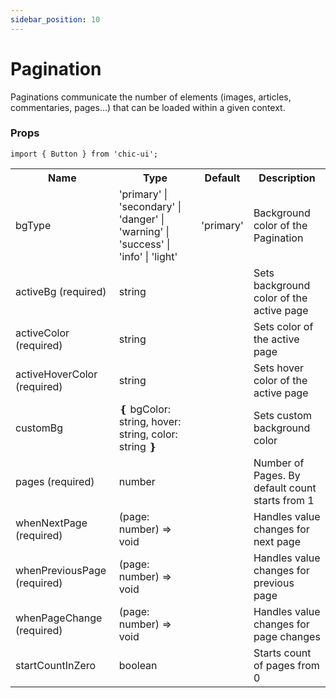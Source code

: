 ```yaml
---
sidebar_position: 10
---
```


# Pagination
Paginations communicate the number of elements (images, articles, commentaries, pages…) that can be loaded within a given context.

### Props

```
import { Button } from 'chic-ui';
```

<table>
  <tr>
     <th>Name</th>
     <th>Type</th>
     <th>Default</th>
     <th>Description</th>
  </tr>
  <tr>
    <td>bgType </td>
    <td>'primary' | 'secondary' | 'danger' | 'warning' | 'success' | 'info' | 'light'</td>
    <td>'primary'</td>
    <td>Background color of the Pagination</td>
  </tr>
  <tr>
    <td>activeBg (required)</td>
    <td>string</td>
    <td></td>
    <td>Sets background color of the active page</td>
  </tr>
  <tr>
    <td>activeColor (required)</td>
    <td>string</td>
    <td></td>
    <td>Sets color of the active page</td>
  </tr>
  <tr>
    <td>activeHoverColor (required)</td>
    <td>string</td>
    <td></td>
    <td>Sets hover color of the active page</td>
  </tr>
  <tr>
    <td>customBg</td>
    <td>
    <span>&#10100;</span>
    bgColor: string,
    hover: string,
    color: string
    <span>&#10101;</span> 
    </td>
    <td></td>
    <td>Sets custom background color</td>
  </tr>
  <tr>
    <td>pages (required)</td>
    <td>number</td>
    <td></td>
    <td>Number of Pages. By default count starts from 1</td>
  </tr>
  <tr>
    <td>whenNextPage (required)</td>
    <td>(page: number) => void</td>
    <td></td>
    <td>Handles value changes for next page</td>
  </tr>
  <tr>
    <td>whenPreviousPage (required)</td>
    <td>(page: number) => void</td>
    <td></td>
    <td>Handles value changes for previous page</td>
  </tr>
  <tr>
    <td>whenPageChange (required)</td>
    <td>(page: number) => void</td>
    <td></td>
    <td>Handles value changes for page changes</td>
  </tr>
   <tr>
    <td>startCountInZero</td>
    <td>boolean</td>
    <td></td>
    <td>Starts count of pages from 0</td>
  </tr>
</table>
